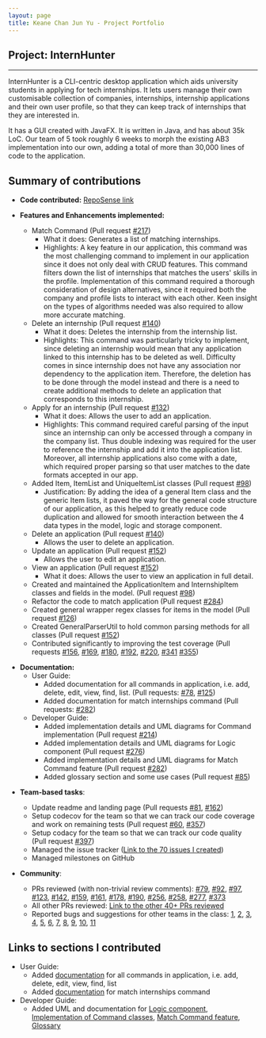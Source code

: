```yaml
---
layout: page
title: Keane Chan Jun Yu - Project Portfolio
---
```


## Project: InternHunter

---

InternHunter is a CLI-centric desktop application which aids university students in applying for tech internships.
It lets users manage their own customisable collection of companies, internships, internship applications and their 
own user profile, so that they can keep track of internships that they are interested in.

It has a GUI created with JavaFX. It is written in Java, and has about 35k LoC. Our team of 5 took roughly 6 weeks to
morph the existing AB3 implementation into our own, adding a total of more than 30,000 lines of code to the application.

## Summary of contributions

* **Code contributed:** [RepoSense link](https://nus-cs2103-ay2021s1.github.io/tp-dashboard/#breakdown=true&search=keanecjy)

* **Features and Enhancements implemented:**
  * Match Command (Pull request [\#217](https://github.com/AY2021S1-CS2103T-T15-4/tp/pull/217))
    * What it does: Generates a list of matching internships.
    * Highlights: A key feature in our application, this command was the most challenging command to implement in our
    application since it does not only deal with CRUD features. This command filters down the list of
    internships that matches the users' skills in the profile. Implementation of this command required a thorough
    consideration of design alternatives, since it required both the company and profile lists to interact with
    each other. Keen insight on the types of algorithms needed was also required to allow more accurate matching.
  * Delete an internship (Pull request [\#140](https://github.com/AY2021S1-CS2103T-T15-4/tp/pull/140))
    * What it does: Deletes the internship from the internship list.
    * Highlights: This command was particularly tricky to implement, since deleting an internship would mean that
    any application linked to this internship has to be deleted as well. Difficulty comes in since internship does not
    have any association nor dependency to the application item. Therefore, the deletion has to be done through the
    model instead and there is a need to create additional methods to delete an application that corresponds to this
    internship.
  * Apply for an internship (Pull request [\#132](https://github.com/AY2021S1-CS2103T-T15-4/tp/pull/132))
    * What it does: Allows the user to add an application.
    * Highlights: This command required careful parsing of the input since an internship can only be accessed
    through a company in the company list. Thus double indexing was required for the user to reference the internship
    and add it into the application list. Moreover, all internship applications also come with a date, which required
    proper parsing so that user matches to the date formats accepted in our app.
  * Added Item, ItemList and UniqueItemList classes (Pull request [\#98](https://github.com/AY2021S1-CS2103T-T15-4/tp/pull/98))
    * Justification: By adding the idea of a general Item class and the generic Item lists, it paved the way for the
    general code structure of our application, as this helped to greatly reduce code duplication and allowed for smooth
    interaction between the 4 data types in the model, logic and storage component.
  * Delete an application (Pull request [\#140](https://github.com/AY2021S1-CS2103T-T15-4/tp/pull/140))
    * Allows the user to delete an application.
  * Update an application (Pull request [\#152](https://github.com/AY2021S1-CS2103T-T15-4/tp/pull/152))
    * Allows the user to edit an application.  
  * View an application (Pull request [\#152](https://github.com/AY2021S1-CS2103T-T15-4/tp/pull/152))
    * What it does: Allows the user to view an application in full detail.
  * Created and maintained the ApplicationItem and InternshipItem classes and fields in the model. (Pull request [\#98](https://github.com/AY2021S1-CS2103T-T15-4/tp/pull/98))
  * Refactor the code to match application (Pull request [\#284](https://github.com/AY2021S1-CS2103T-T15-4/tp/pull/284))
  * Created general wrapper regex classes for items in the model (Pull request [\#126](https://github.com/AY2021S1-CS2103T-T15-4/tp/pull/126))
  * Created GeneralParserUtil to hold common parsing methods for all classes (Pull request [\#152](https://github.com/AY2021S1-CS2103T-T15-4/tp/pull/152))
  * Contributed significantly to improving the test coverage (Pull requests 
        [\#156](https://github.com/AY2021S1-CS2103T-T15-4/tp/pull/156), [\#169](https://github.com/AY2021S1-CS2103T-T15-4/tp/pull/169),
        [\#180](https://github.com/AY2021S1-CS2103T-T15-4/tp/pull/180), [\#192](https://github.com/AY2021S1-CS2103T-T15-4/tp/pull/192),
        [\#220](https://github.com/AY2021S1-CS2103T-T15-4/tp/pull/220), [\#341](https://github.com/AY2021S1-CS2103T-T15-4/tp/pull/341)
        [\#355](https://github.com/AY2021S1-CS2103T-T15-4/tp/pull/355))

- **Documentation:**
    - User Guide:
        - Added documentation for all commands in application, i.e. add, delete, edit, view, find, list. (Pull requests:
        [\#78](https://github.com/AY2021S1-CS2103T-T15-4/tp/pull/78), [\#125](https://github.com/AY2021S1-CS2103T-T15-4/tp/pull/125))
        - Added documentation for match internships command (Pull requests: [\#282](https://github.com/AY2021S1-CS2103T-T15-4/tp/pull/282))
    - Developer Guide:
        - Added implementation details and UML diagrams for Command implementation (Pull request [\#214](https://github.com/AY2021S1-CS2103T-T15-4/tp/pull/214))
        - Added implementation details and UML diagrams for Logic component (Pull request [\#276](https://github.com/AY2021S1-CS2103T-T15-4/tp/pull/276))
        - Added implementation details and UML diagrams for Match Command feature (Pull request [\#282](https://github.com/AY2021S1-CS2103T-T15-4/tp/pull/282))
        - Added glossary section and some use cases (Pull request [\#85](https://github.com/AY2021S1-CS2103T-T15-4/tp/pull/85))

* **Team-based tasks**:
  * Update readme and landing page (Pull requests [\#81](https://github.com/AY2021S1-CS2103T-T15-4/tp/pull/81),
  [\#162](https://github.com/AY2021S1-CS2103T-T15-4/tp/pull/162))
  * Setup codecov for the team so that we can track our code coverage and work on remaining tests 
  (Pull request [\#60](https://github.com/AY2021S1-CS2103T-T15-4/tp/pull/60), [\#357](https://github.com/AY2021S1-CS2103T-T15-4/tp/pull/357))
  * Setup codacy for the team so that we can track our code quality 
  (Pull request [\#397](https://github.com/AY2021S1-CS2103T-T15-4/tp/pull/397))
  * Managed the issue tracker ([Link to the 70 issues I created](https://github.com/AY2021S1-CS2103T-T15-4/tp/issues?q=is%3Aissue+author%3Akeanecjy))
  * Managed milestones on GitHub

* **Community**:
  * PRs reviewed (with non-trivial review comments): [\#79](https://github.com/AY2021S1-CS2103T-T15-4/tp/pull/79),
  [\#92](https://github.com/AY2021S1-CS2103T-T15-4/tp/pull/92), [\#97](https://github.com/AY2021S1-CS2103T-T15-4/tp/pull/97),
  [\#123](https://github.com/AY2021S1-CS2103T-T15-4/tp/pull/123), [\#142](https://github.com/AY2021S1-CS2103T-T15-4/tp/pull/142),
  [\#159](https://github.com/AY2021S1-CS2103T-T15-4/tp/pull/159), [\#161](https://github.com/AY2021S1-CS2103T-T15-4/tp/pull/161),
  [\#178](https://github.com/AY2021S1-CS2103T-T15-4/tp/pull/178), [\#190](https://github.com/AY2021S1-CS2103T-T15-4/tp/pull/190),
  [\#256](https://github.com/AY2021S1-CS2103T-T15-4/tp/pull/256), [\#258](https://github.com/AY2021S1-CS2103T-T15-4/tp/pull/258),
  [\#277](https://github.com/AY2021S1-CS2103T-T15-4/tp/pull/277), [\#373](https://github.com/AY2021S1-CS2103T-T15-4/tp/pull/373)
  * All other PRs reviewed: [Link to the other 40+ PRs reviewed](https://github.com/AY2021S1-CS2103T-T15-4/tp/pulls?q=is%3Apr+reviewed-by%3Akeanecjy+is%3Aclosed+sort%3Acomments-asc)
  * Reported bugs and suggestions for other teams in the class: [1](https://github.com/keanecjy/ped/issues/1),
  [2](https://github.com/keanecjy/ped/issues/2), [3](https://github.com/keanecjy/ped/issues/3),
  [4](https://github.com/keanecjy/ped/issues/4), [5](https://github.com/keanecjy/ped/issues/5),
  [6](https://github.com/keanecjy/ped/issues/6), [7](https://github.com/keanecjy/ped/issues/7),
  [8](https://github.com/keanecjy/ped/issues/8), [9](https://github.com/keanecjy/ped/issues/9),
  [10](https://github.com/keanecjy/ped/issues/10), [11](https://github.com/keanecjy/ped/issues/9)

## Links to sections I contributed
- User Guide:
    - Added [documentation](https://ay2021s1-cs2103t-t15-4.github.io/tp/UserGuide.html#application) for all commands in application, i.e. add, delete, edit, view, find, list
    - Added [documentation](https://ay2021s1-cs2103t-t15-4.github.io/tp/UserGuide.html#generating-matching-internships-match) for match internships command
- Developer Guide:
    - Added UML and documentation for [Logic component](https://ay2021s1-cs2103t-t15-4.github.io/tp/DeveloperGuide.html#logic-component),
    [Implementation of Command classes](https://ay2021s1-cs2103t-t15-4.github.io/tp/DeveloperGuide.html#implementation-of-command-classes), 
    [Match Command feature](https://ay2021s1-cs2103t-t15-4.github.io/tp/DeveloperGuide.html#match-command-feature),
    [Glossary](https://ay2021s1-cs2103t-t15-4.github.io/tp/DeveloperGuide.html#appendix-e-glossary)
